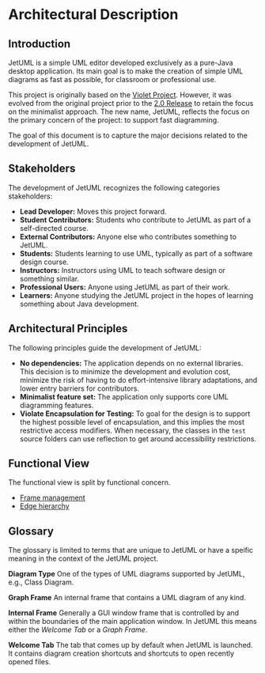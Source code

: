 # Architectural Description

## Introduction

JetUML is a simple UML editor developed exclusively as a pure-Java desktop application. Its main goal is to make the creation of simple UML diagrams as fast as possible, for classroom or professional use.

This project is originally based on the [Violet Project](http://www.horstmann.com/violet/). However, it was evolved from the original project prior to the [2.0 Release](http://alexdp.free.fr/violetumleditor/page.php) to retain the focus on the minimalist approach. The new name, JetUML, reflects the focus on the primary concern of the project: to support fast diagramming.

The goal of this document is to capture the major decisions related to the development of JetUML.

## Stakeholders

The development of JetUML recognizes the following categories stakeholders:

* **Lead Developer:** Moves this project forward.
* **Student Contributors:** Students who contribute to JetUML as part of a self-directed course.
* **External Contributors:** Anyone else who contributes something to JetUML.
* **Students:** Students learning to use UML, typically as part of a software design course.
* **Instructors:** Instructors using UML to teach software design or something similar.
* **Professional Users:** Anyone using JetUML as part of their work.
* **Learners:** Anyone studying the JetUML project in the hopes of learning something about Java development.

## Architectural Principles

The following principles guide the development of JetUML:

* **No dependencies:** The application depends on no external libraries. This decision is to minimize the development and evolution cost, minimize the risk of having to do effort-intensive library adaptations, and lower entry barriers for contributors.
* **Minimalist feature set:** The application only supports core UML diagramming features. 
* **Violate Encapsulation for Testing:** To goal for the design is to support the highest possible level of encapsulation, and this implies the most restrictive access modifiers. When necessary, the 
classes in the `test` source folders can use reflection to get around accessibility restrictions.

## Functional View
The functional view is split by functional concern.

 * [Frame management](functional/frameManagement.md)
 * [Edge hierarchy](functional/EdgeHierarchy.md)
 
## Glossary
The glossary is limited to terms that are unique to JetUML or have a speific meaning in the context of the JetUML project.

**Diagram Type** One of the types of UML diagrams supported by JetUML, e.g., Class Diagram.

**Graph Frame** An internal frame that contains a UML diagram of any kind.

**Internal Frame** Generally a GUI window frame that is controlled by and within the boundaries of the main application window. In JetUML this means either the *Welcome Tab* or a *Graph Frame*.

**Welcome Tab** The tab that comes up by default when JetUML is launched. It contains diagram creation shortcuts and shortcuts to open recently opened files.

